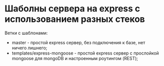 # Шаболны сервера на express с использованием разных стеков

Ветки с шаблонами:
* master - простой express сервер, без подключения к базе, нет ничего лишнего;
* templates/express-mongoose - простой express сервер с прослойкой mongoose для mongoDB и настроенным роутингом (REST); 
